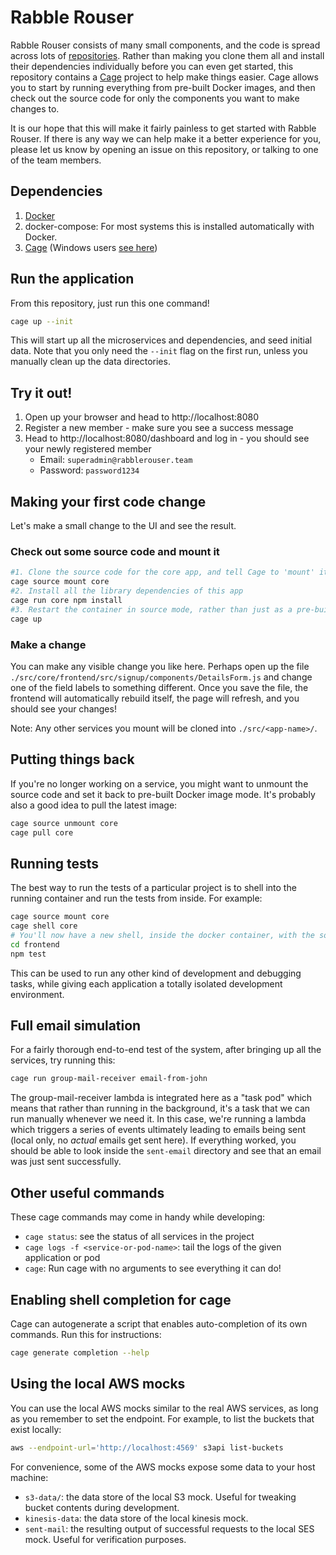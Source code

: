 # Rabble Rouser

Rabble Rouser consists of many small components, and the code is spread across lots of [repositories](https://github.com/rabblerouser).
Rather than making you clone them all and install their dependencies individually before you can even get started, this
repository contains a [Cage](http://cage.faraday.io) project to help make things easier. Cage allows you to start by
running everything from pre-built Docker images, and then check out the source code for only the components you want to
make changes to.

It is our hope that this will make it fairly painless to get started with Rabble Rouser. If there is any way we can help
make it a better experience for you, please let us know by opening an issue on this repository, or talking to one of the
team members.

## Dependencies

1. [Docker](https://store.docker.com/search?type=edition&offering=community)
2. docker-compose: For most systems this is installed automatically with Docker.
3. [Cage](http://cage.faraday.io/setup) (Windows users [see here](https://github.com/faradayio/cage/blob/master/WINDOWS.md))

## Run the application

From this repository, just run this one command!

```sh
cage up --init
```

This will start up all the microservices and dependencies, and seed initial data. Note that you only need the `--init`
flag on the first run, unless you manually clean up the data directories.

## Try it out!

1. Open up your browser and head to http://localhost:8080
2. Register a new member - make sure you see a success message
3. Head to http://localhost:8080/dashboard and log in - you should see your newly registered member
    - Email: `superadmin@rabblerouser.team`
    - Password: `password1234`

## Making your first code change

Let's make a small change to the UI and see the result.

### Check out some source code and mount it

```sh
#1. Clone the source code for the core app, and tell Cage to 'mount' it
cage source mount core
#2. Install all the library dependencies of this app
cage run core npm install
#3. Restart the container in source mode, rather than just as a pre-built image
cage up
```

### Make a change

You can make any visible change you like here. Perhaps open up the file `./src/core/frontend/src/signup/components/DetailsForm.js`
and change one of the field labels to something different. Once you save the file, the frontend will automatically
rebuild itself, the page will refresh, and you should see your changes!

Note: Any other services you mount will be cloned into `./src/<app-name>/`.

## Putting things back

If you're no longer working on a service, you might want to unmount the source code and set it back to pre-built Docker
image mode. It's probably also a good idea to pull the latest image:

```sh
cage source unmount core
cage pull core
```

## Running tests
The best way to run the tests of a particular project is to shell into the running container and run the tests from
inside. For example:

```sh
cage source mount core
cage shell core
# You'll now have a new shell, inside the docker container, with the source code mounted from your host machine
cd frontend
npm test
```

This can be used to run any other kind of development and debugging tasks, while giving each application a totally
isolated development environment.

## Full email simulation
For a fairly thorough end-to-end test of the system, after bringing up all the services, try running this:

```sh
cage run group-mail-receiver email-from-john
```

The group-mail-receiver lambda is integrated here as a "task pod" which means that rather than running in the background,
it's a task that we can run manually whenever we need it. In this case, we're running a lambda which triggers a series
of events ultimately leading to emails being sent (local only, no *actual* emails get sent here). If everything worked,
you should be able to look inside the `sent-email` directory and see that an email was just sent successfully.

## Other useful commands

These cage commands may come in handy while developing:

- `cage status`: see the status of all services in the project
- `cage logs -f <service-or-pod-name>`: tail the logs of the given application or pod
- `cage`: Run cage with no arguments to see everything it can do!

## Enabling shell completion for cage

Cage can autogenerate a script that enables auto-completion of its own commands. Run this for instructions:

```sh
cage generate completion --help
```

## Using the local AWS mocks

You can use the local AWS mocks similar to the real AWS services, as long as you remember to set the endpoint. For
example, to list the buckets that exist locally:

```sh
aws --endpoint-url='http://localhost:4569' s3api list-buckets
```

For convenience, some of the AWS mocks expose some data to your host machine:

 - `s3-data/`: the data store of the local S3 mock. Useful for tweaking bucket contents during development.
 - `kinesis-data`: the data store of the local kinesis mock.
 - `sent-mail`: the resulting output of successful requests to the local SES mock. Useful for verification purposes.
